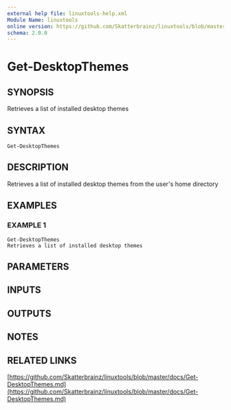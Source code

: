 ```yaml
---
external help file: linuxtools-help.xml
Module Name: linuxtools
online version: https://github.com/Skatterbrainz/linuxtools/blob/master/docs/Get-DesktopThemes.md
schema: 2.0.0
---
```


# Get-DesktopThemes

## SYNOPSIS
Retrieves a list of installed desktop themes

## SYNTAX

```
Get-DesktopThemes
```

## DESCRIPTION
Retrieves a list of installed desktop themes from the user's home directory

## EXAMPLES

### EXAMPLE 1
```
Get-DesktopThemes
Retrieves a list of installed desktop themes
```

## PARAMETERS

## INPUTS

## OUTPUTS

## NOTES

## RELATED LINKS

[https://github.com/Skatterbrainz/linuxtools/blob/master/docs/Get-DesktopThemes.md](https://github.com/Skatterbrainz/linuxtools/blob/master/docs/Get-DesktopThemes.md)

